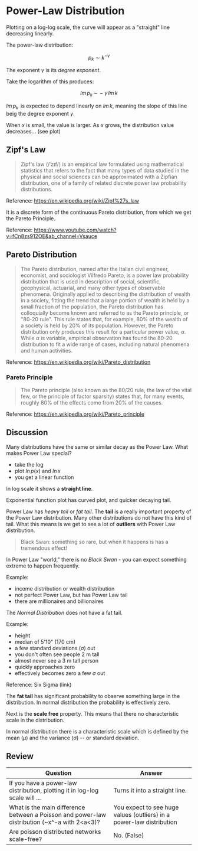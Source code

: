 # Power-Law Distribution
Plotting on a log-log scale, the curve will appear as a "straight" line decreasing linearly.

The power-law distribution:

$$p_k \sim k^{-\gamma }$$

The exponent $\gamma$ is its *degree exponent*.

Take the logarithm of this produces:

$$lm\,p_k \,\sim\, -\gamma\,lm\,k$$

$lm\,p_k\,$ is expected to depend linearly on $lm\,k$, meaning the slope of this line beig the degree exponent $\gamma$.

When *x* is small, the value is larger. As *x* grows, the distribution value decreases... (see plot)

## Zipf's Law
> Zipf's law (/ˈzɪf/) is an empirical law formulated using mathematical statistics that refers to the fact that many types of data studied in the physical and social sciences can be approximated with a Zipfian distribution, one of a family of related discrete power law probability distributions.

Reference: https://en.wikipedia.org/wiki/Zipf%27s_law

It is a discrete form of the continuous Pareto distribution, from which we get the Pareto Principle.

Reference: https://www.youtube.com/watch?v=fCn8zs912OE&ab_channel=Vsauce

## Pareto Distribution
> The Pareto distribution, named after the Italian civil engineer, economist, and sociologist Vilfredo Pareto, is a power law probability distribution that is used in description of social, scientific, geophysical, actuarial, and many other types of observable phenomena. Originally applied to describing the distribution of wealth in a society, fitting the trend that a large portion of wealth is held by a small fraction of the population, the Pareto distribution has colloquially become known and referred to as the Pareto principle, or "80-20 rule". This rule states that, for example, 80% of the wealth of a society is held by 20% of its population. However, the Pareto distribution only produces this result for a particular power value,
 $\alpha$. While $\alpha$  is variable, empirical observation has found the 80-20 distribution to fit a wide range of cases, including natural phenomena and human activities.

Reference: https://en.wikipedia.org/wiki/Pareto_distribution

### Pareto Principle
> The Pareto principle (also known as the 80/20 rule, the law of the vital few, or the principle of factor sparsity) states that, for many events, roughly 80% of the effects come from 20% of the causes.

Reference: https://en.wikipedia.org/wiki/Pareto_principle


## Discussion
Many distributions have the same or similar decay as the Power Law. What makes Power Law special?

- take the log
- plot $ln \, p(x)$ and $ln \, x$
- you get a linear function

In log scale it shows a **straight line**.

Exponential function plot has curved plot, and quicker decaying tail.

Power Law has *heavy tail* or *fat tail*. The **tail** is a really important property of the Power Law distribution. Many other distributions do not have this kind of tail. What this means is we get to see a lot of **outliers** with Power Law distribution.

> Black Swan: something so rare, but when it happens is has a tremendous effect!

In Power Law "world," there is no *Black Swan* - you can expect something extreme to happen frequently.

Example:
- income distribution or wealth distribution
- not perfect Power Law, but has Power Law tail
- there are millionaires and billionaires

The *Normal Distribution* does not have a fat tail.

Example:
- height
- median of 5'10" (170 cm)
- a few standard deviations ($\sigma$) out
- you don't often see people 2 m tall
- almost never see a 3 m tall person
- quickly approaches zero
- effectively becomes zero a few $\sigma$ out

Reference: Six Sigma (link)

The **fat tail** has significant probability to observe something large in the distribution. In normal distribution the probability is effectively zero.

Next is the **scale free** property. This means that there no characteristic scale in the distribution.

In normal distribution there is a characteristic scale which is defined by the mean ($\mu$) and the variance ($\sigma$) -- or standard deviation.



## Review
| Question | Answer |
| --- | --- |
| If you have a power-law distribution, plotting it in log-log scale will ...   | Turns it into a straight line.   |
| What is the main difference between a Poisson and power-law distribution (~x^-a with 2<a<3)?   | You expect to see huge values (outliers) in a power-law distribution  |
| Are poisson distributed networks scale-free?  | No. (False)  |
